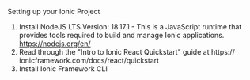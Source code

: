 Setting up your Ionic Project 
1. Install NodeJS LTS Version: 18.17.1 - This is a JavaScript runtime that provides 
tools required to build and manage Ionic applications. https://nodejs.org/en/ 
2. Read through the "Intro to Ionic React Quickstart" guide at https://
ionicframework.com/docs/react/quickstart 
3. Install Ionic Framework CLI 
